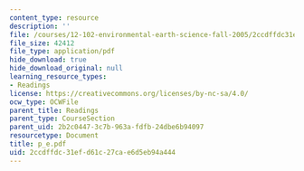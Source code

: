 ```yaml
---
content_type: resource
description: ''
file: /courses/12-102-environmental-earth-science-fall-2005/2ccdffdc31efd61c27cae6d5eb94a444_p_e.pdf
file_size: 42412
file_type: application/pdf
hide_download: true
hide_download_original: null
learning_resource_types:
- Readings
license: https://creativecommons.org/licenses/by-nc-sa/4.0/
ocw_type: OCWFile
parent_title: Readings
parent_type: CourseSection
parent_uid: 2b2c0447-3c7b-963a-fdfb-24dbe6b94097
resourcetype: Document
title: p_e.pdf
uid: 2ccdffdc-31ef-d61c-27ca-e6d5eb94a444
---
```

